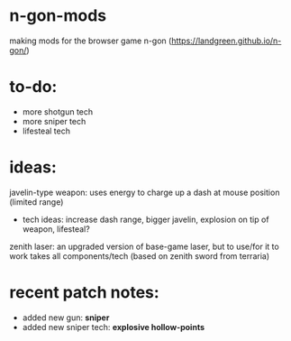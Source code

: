 # n-gon-mods
making mods for the browser game n-gon (https://landgreen.github.io/n-gon/)

# to-do:
- more shotgun tech
- more sniper tech
- lifesteal tech

# ideas:
javelin-type weapon:
  uses energy to charge up a dash at mouse position (limited range)
- tech ideas: increase dash range, bigger javelin, explosion on tip of weapon, lifesteal?

zenith laser:
  an upgraded version of base-game laser, but to use/for it to work takes all components/tech (based on zenith sword from terraria)

# recent patch notes:
- added new gun: ****sniper****
- added new sniper tech: ****explosive hollow-points****

